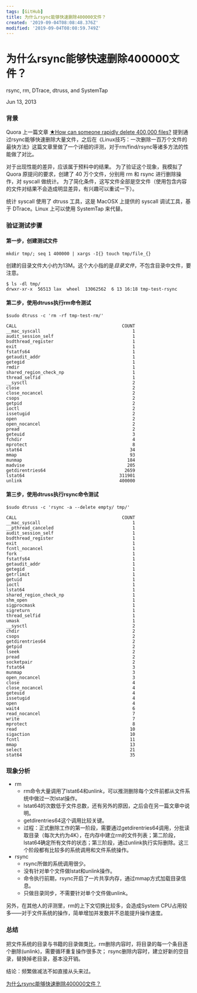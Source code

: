 ```yaml
---
tags: [GitHub]
title: 为什么rsync能够快速删除400000文件？
created: '2019-09-04T08:08:48.376Z'
modified: '2019-09-04T08:08:59.749Z'
---
```


# 为什么rsync能够快速删除400000文件？

rsync, rm, DTrace, dtruss, and SystemTap

Jun 13, 2013

### 背景

Quora 上一篇文章 [★How can someone rapidly delete 400,000 files?](http://www.quora.com/File-Systems/How-can-someone-rapidly-delete-400-000-files) 提到通过rsync能够快速删除大量文件，之后在《Linux技巧：一次删除一百万个文件的最快方法》这篇文章里做了一个详细的评测，对于rm/find/rsync等诸多方法的性能做了对比。

对于出现性能的差异，应该属于预料中的结果。 为了验证这个现象，我模拟了 Quora 原提问的要求，创建了 40 万个文件，分别用 rm 和 rsync 进行删除操作，对 syscall 做统计。 为了简化条件，这写文件全部是空文件（使用包含内容的文件对结果不会造成明显差异，有兴趣可以重试一下）。

统计 syscall 使用了 dtruss 工具，这是 MacOSX 上提供的 syscall 调试工具，基于 DTrace。Linux 上可以使用 SystemTap 来代替。

### 验证测试步骤

#### 第一步，创建测试文件

```
mkdir tmp/; seq 1 400000 | xargs -I{} touch tmp/file_{}

```

创建的目录文件大小约为13M。这个大小指的是*目录文件*，不包含目录中文件，要注意。

```
$ ls -dl tmp/
drwxr-xr-x  56513 lax  wheel  13062562  6 13 16:18 tmp-test-rsync

```

#### 第二步，使用dtruss执行rm命令测试

```
$sudo dtruss -c 'rm -rf tmp-test-rm/'

CALL                                        COUNT
__mac_syscall                                   1
audit_session_self                              1
bsdthread_register                              1
exit                                            1
fstatfs64                                       1
getaudit_addr                                   1
getegid                                         1
rmdir                                           1
shared_region_check_np                          1
thread_selfid                                   1
__sysctl                                        2
close                                           2
close_nocancel                                  2
csops                                           2
getpid                                          2
ioctl                                           2
issetugid                                       2
open                                            2
open_nocancel                                   2
pread                                           2
geteuid                                         3
fchdir                                          4
mprotect                                        8
stat64                                         34
mmap                                           93
munmap                                        184
madvise                                       205
getdirentries64                              2659
lstat64                                    311901
unlink                                     400000

```

#### 第三步，使用dtruss执行rsync命令测试

```
$sudo dtruss -c 'rsync -a --delete empty/ tmp/'

CALL                                        COUNT
__mac_syscall                                   1
__pthread_canceled                              1
audit_session_self                              1
bsdthread_register                              1
exit                                            1
fcntl_nocancel                                  1
fork                                            1
fstatfs64                                       1
getaudit_addr                                   1
getegid                                         1
getrlimit                                       1
getuid                                          1
ioctl                                           1
lstat64                                         1
shared_region_check_np                          1
shm_open                                        1
sigprocmask                                     1
sigreturn                                       1
thread_selfid                                   1
umask                                           1
__sysctl                                        2
chdir                                           2
csops                                           2
getdirentries64                                 2
getpid                                          2
lseek                                           2
pread                                           2
socketpair                                      2
fstat64                                         3
munmap                                          3
open_nocancel                                   3
close                                           4
close_nocancel                                  4
geteuid                                         4
issetugid                                       4
open                                            4
wait4                                           6
read_nocancel                                   7
write                                           7
mprotect                                        8
read                                           10
sigaction                                      10
fcntl                                          11
mmap                                           13
select                                         21
stat64                                         35

```

### 现象分析

*   rm
    *   rm命令大量调用了lstat64和unlink，可以推测删除每个文件前都从文件系统中做过一次lstat操作。
    *   lstat64的次数低于文件总数，还有另外的原因，之后会在另一篇文章中说明。
    *   getdirentries64这个调用比较关键。
    *   过程：正式删除工作的第一阶段，需要通过getdirentries64调用，分批读取目录（每次大约为4K），在内存中建立rm的文件列表；第二阶段，lstat64确定所有文件的状态；第三阶段，通过unlink执行实际删除。这三个阶段都有比较多的系统调用和文件系统操作。
*   rsync
    *   rsync所做的系统调用很少。
    *   没有针对单个文件做lstat和unlink操作。
    *   命令执行前期，rsync开启了一片共享内存，通过mmap方式加载目录信息。
    *   只做目录同步，不需要针对单个文件做unlink。

另外，在其他人的评测里，rm的上下文切换比较多，会造成System CPU占用较多——对于文件系统的操作，简单增加并发数并不总能提升操作速度。

### 总结

把文件系统的目录与书籍的目录做类比，rm删除内容时，将目录的每一个条目逐个删除(unlink)，需要循环重复操作很多次； rsync删除内容时，建立好新的空目录，替换掉老目录，基本没开销。

结论：频繁做减法不如直接从头来过。


[为什么rsync能够快速删除400000文件？](https://liulantao.com/why-can-rsync-rapidly-delete-400000-files.html)

